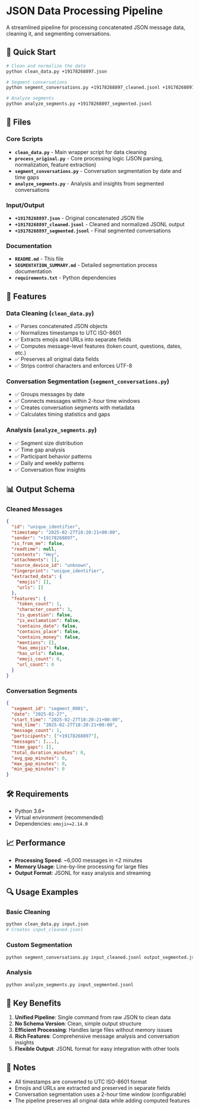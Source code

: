 # JSON Data Processing Pipeline

A streamlined pipeline for processing concatenated JSON message data, cleaning it, and segmenting conversations.

## 🚀 Quick Start

```bash
# Clean and normalize the data
python clean_data.py +19178268897.json

# Segment conversations
python segment_conversations.py +19178268897_cleaned.jsonl +19178268897_segmented.jsonl

# Analyze segments
python analyze_segments.py +19178268897_segmented.jsonl
```

## 📁 Files

### Core Scripts
- **`clean_data.py`** - Main wrapper script for data cleaning
- **`process_original.py`** - Core processing logic (JSON parsing, normalization, feature extraction)
- **`segment_conversations.py`** - Conversation segmentation by date and time gaps
- **`analyze_segments.py`** - Analysis and insights from segmented conversations

### Input/Output
- **`+19178268897.json`** - Original concatenated JSON file
- **`+19178268897_cleaned.jsonl`** - Cleaned and normalized JSONL output
- **`+19178268897_segmented.jsonl`** - Final segmented conversations

### Documentation
- **`README.md`** - This file
- **`SEGMENTATION_SUMMARY.md`** - Detailed segmentation process documentation
- **`requirements.txt`** - Python dependencies

## 🔧 Features

### Data Cleaning (`clean_data.py`)
- ✅ Parses concatenated JSON objects
- ✅ Normalizes timestamps to UTC ISO-8601
- ✅ Extracts emojis and URLs into separate fields
- ✅ Computes message-level features (token count, questions, dates, etc.)
- ✅ Preserves all original data fields
- ✅ Strips control characters and enforces UTF-8

### Conversation Segmentation (`segment_conversations.py`)
- ✅ Groups messages by date
- ✅ Connects messages within 2-hour time windows
- ✅ Creates conversation segments with metadata
- ✅ Calculates timing statistics and gaps

### Analysis (`analyze_segments.py`)
- ✅ Segment size distribution
- ✅ Time gap analysis
- ✅ Participant behavior patterns
- ✅ Daily and weekly patterns
- ✅ Conversation flow insights

## 📊 Output Schema

### Cleaned Messages
```json
{
  "id": "unique_identifier",
  "timestamp": "2025-02-27T18:20:21+00:00",
  "sender": "+19178268897",
  "is_from_me": false,
  "readtime": null,
  "contents": "Hey",
  "attachments": [],
  "source_device_id": "unknown",
  "fingerprint": "unique_identifier",
  "extracted_data": {
    "emojis": [],
    "urls": []
  },
  "features": {
    "token_count": 1,
    "character_count": 3,
    "is_question": false,
    "is_exclamation": false,
    "contains_date": false,
    "contains_place": false,
    "contains_money": false,
    "mentions": [],
    "has_emojis": false,
    "has_urls": false,
    "emoji_count": 0,
    "url_count": 0
  }
}
```

### Conversation Segments
```json
{
  "segment_id": "segment_0001",
  "date": "2025-02-27",
  "start_time": "2025-02-27T18:20:21+00:00",
  "end_time": "2025-02-27T18:20:21+00:00",
  "message_count": 1,
  "participants": ["+19178268897"],
  "messages": [...],
  "time_gaps": [],
  "total_duration_minutes": 0,
  "avg_gap_minutes": 0,
  "max_gap_minutes": 0,
  "min_gap_minutes": 0
}
```

## 🛠️ Requirements

- Python 3.6+
- Virtual environment (recommended)
- Dependencies: `emoji>=2.14.0`

## 📈 Performance

- **Processing Speed**: ~6,000 messages in <2 minutes
- **Memory Usage**: Line-by-line processing for large files
- **Output Format**: JSONL for easy analysis and streaming

## 🔍 Usage Examples

### Basic Cleaning
```bash
python clean_data.py input.json
# Creates input_cleaned.jsonl
```

### Custom Segmentation
```bash
python segment_conversations.py input_cleaned.jsonl output_segmented.jsonl
```

### Analysis
```bash
python analyze_segments.py input_segmented.jsonl
```

## 🎯 Key Benefits

1. **Unified Pipeline**: Single command from raw JSON to clean data
2. **No Schema Version**: Clean, simple output structure
3. **Efficient Processing**: Handles large files without memory issues
4. **Rich Features**: Comprehensive message analysis and conversation insights
5. **Flexible Output**: JSONL format for easy integration with other tools

## 📝 Notes

- All timestamps are converted to UTC ISO-8601 format
- Emojis and URLs are extracted and preserved in separate fields
- Conversation segmentation uses a 2-hour time window (configurable)
- The pipeline preserves all original data while adding computed features
